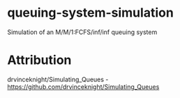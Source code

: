 # queuing-system-simulation
Simulation of an M/M/1:FCFS/inf/inf queuing system
# Attribution
drvinceknight/Simulating_Queues - https://github.com/drvinceknight/Simulating_Queues
